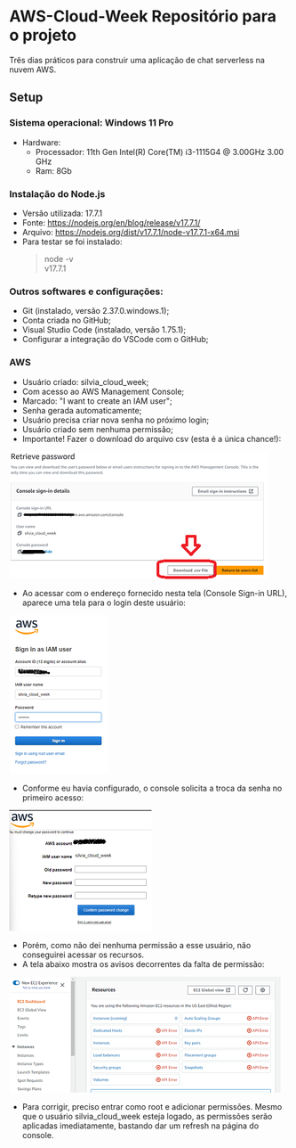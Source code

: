 # AWS-Cloud-Week Repositório para o projeto
Três dias práticos para construir uma aplicação de chat serverless na nuvem AWS.
## Setup
### Sistema operacional: Windows 11 Pro
* Hardware: 
  * Processador: 11th Gen Intel(R) Core(TM) i3-1115G4 @ 3.00GHz   3.00 GHz
  * Ram: 8Gb
### Instalação do Node.js
* Versão utilizada: 17.7.1
* Fonte: https://nodejs.org/en/blog/release/v17.7.1/
* Arquivo:  https://nodejs.org/dist/v17.7.1/node-v17.7.1-x64.msi
* Para testar se foi instalado:
    > node -v<br>
    > v17.7.1
 ### Outros softwares e configurações:
 * Git (instalado, versão 2.37.0.windows.1);
 * Conta criada no GitHub;
 * Visual Studio Code (instalado, versão 1.75.1);
 * Configurar a integração do VSCode com o GitHub;
### AWS
* Usuário criado: silvia_cloud_week;
* Com acesso ao AWS Management Console;
* Marcado: "I want to create an IAM user";
* Senha gerada automaticamente;
* Usuário precisa criar nova senha no próximo login;
* Usuário criado sem nenhuma permissão;
* Importante! Fazer o download do arquivo csv (esta é a única chance!):
  
![](imagens/awsusercreated.png)

* Ao acessar com o endereço fornecido nesta tela (Console Sign-in URL), aparece uma tela para o login deste usuário:

![](imagens/IAMuserlogin.png)

* Conforme eu havia configurado, o console solicita a troca da senha no primeiro acesso:

![](imagens/Changepasswd.png)

* Porém, como não dei nenhuma permissão a esse usuário, não conseguirei acessar os recursos. 
* A tela abaixo mostra os avisos decorrentes da falta de permissão:

![](imagens/permissionError.png)

* Para corrigir, preciso entrar como root e adicionar permissões. Mesmo que o usuário silvia_cloud_week esteja logado, as permissões serão aplicadas imediatamente, bastando dar um refresh na página do console.

